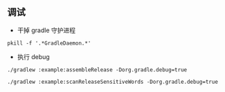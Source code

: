 ## 调试

* 干掉 gradle 守护进程
```shell script
pkill -f '.*GradleDaemon.*'
```

* 执行 debug
```shell script
./gradlew :example:assembleRelease -Dorg.gradle.debug=true

./gradlew :example:scanReleaseSensitiveWords -Dorg.gradle.debug=true
```